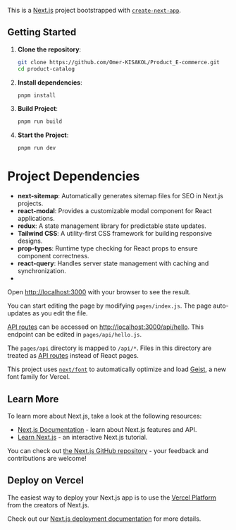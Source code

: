 This is a [Next.js](https://nextjs.org) project bootstrapped with [`create-next-app`](https://nextjs.org/docs/pages/api-reference/create-next-app).

## Getting Started

1. **Clone the repository**:
    ```bash
    git clone https://github.com/Omer-KISAKOL/Product_E-commerce.git
    cd product-catalog
    ```
2. **Install dependencies**:
    ```bash
    pnpm install
    ```
3. **Build Project**:
    ```bash
    pnpm run build
    ```
4. **Start the Project**:
    ```bash
    pnpm run dev
    ```

# Project Dependencies

- **next-sitemap**: Automatically generates sitemap files for SEO in Next.js projects.
- **react-modal**: Provides a customizable modal component for React applications.
- **redux**: A state management library for predictable state updates.
- **Tailwind CSS**: A utility-first CSS framework for building responsive designs.
- **prop-types**: Runtime type checking for React props to ensure component correctness.
- **react-query**: Handles server state management with caching and synchronization.
- 

Open [http://localhost:3000](http://localhost:3000) with your browser to see the result.

You can start editing the page by modifying `pages/index.js`. The page auto-updates as you edit the file.

[API routes](https://nextjs.org/docs/pages/building-your-application/routing/api-routes) can be accessed on [http://localhost:3000/api/hello](http://localhost:3000/api/hello). This endpoint can be edited in `pages/api/hello.js`.

The `pages/api` directory is mapped to `/api/*`. Files in this directory are treated as [API routes](https://nextjs.org/docs/pages/building-your-application/routing/api-routes) instead of React pages.

This project uses [`next/font`](https://nextjs.org/docs/pages/building-your-application/optimizing/fonts) to automatically optimize and load [Geist](https://vercel.com/font), a new font family for Vercel.

## Learn More

To learn more about Next.js, take a look at the following resources:

- [Next.js Documentation](https://nextjs.org/docs) - learn about Next.js features and API.
- [Learn Next.js](https://nextjs.org/learn-pages-router) - an interactive Next.js tutorial.

You can check out [the Next.js GitHub repository](https://github.com/vercel/next.js) - your feedback and contributions are welcome!

## Deploy on Vercel

The easiest way to deploy your Next.js app is to use the [Vercel Platform](https://vercel.com/new?utm_medium=default-template&filter=next.js&utm_source=create-next-app&utm_campaign=create-next-app-readme) from the creators of Next.js.

Check out our [Next.js deployment documentation](https://nextjs.org/docs/pages/building-your-application/deploying) for more details.
